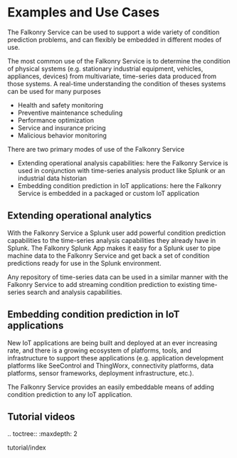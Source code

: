 Examples and Use Cases
================

The Falkonry Service can be used to support a wide variety of condition prediction 
problems, and can flexibly be embedded in different modes of use.

The most common use of the Falkonry Service is to determine the condition of physical 
systems (e.g. stationary industrial equipment, vehicles, appliances, devices) from 
multivariate, time-series data produced from those systems.  A real-time understanding the 
condition of theses systems can be used for many purposes

- Health and safety monitoring
- Preventive maintenance scheduling
- Performance optimization
- Service and insurance pricing
- Malicious behavior monitoring

There are two primary modes of use of the Falkonry Service

- Extending operational analysis capabilities:  here the Falkonry Service is used in conjunction with time-series analysis product like Splunk or an industrial data historian
- Embedding condition prediction in IoT applications: here the Falkonry Service is embedded in a packaged or custom IoT application

Extending operational analytics
-------------------------------

With the Falkonry Service a Splunk user add powerful condition prediction capabilities to 
the time-series analysis capabilities they already have in Splunk.  The Falkonry Splunk 
App makes it easy for a Splunk user to pipe machine data to the Falkonry Service and get 
back a set of condition predictions ready for use in the Splunk environment.

Any repository of time-series data can be used in a similar manner with the Falkonry 
Service to add streaming condition prediction to existing time-series search and analysis 
capabilities.

Embedding condition prediction in IoT applications
--------------------------------------------------

New IoT applications are being built and deployed at an ever increasing rate, and there is
a growing ecosystem of platforms, tools, and infrastructure to support these applications 
(e.g. application development platforms like SeeControl and ThingWorx, connectivity 
platforms, data platforms, sensor frameworks, deployment infrastructure, etc.).  

The Falkonry Service provides an easily embeddable means of adding condition prediction to 
any IoT application.  

Tutorial videos
---------------

.. toctree::
   :maxdepth: 2

   tutorial/index